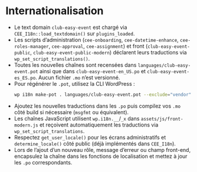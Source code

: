 # Internationalisation

- Le text domain `club-easy-event` est chargé via `CEE_I18n::load_textdomain()` sur `plugins_loaded`.
- Les scripts d’administration (`cee-onboarding`, `cee-datetime-enhance`, `cee-roles-manager`, `cee-approval`, `cee-assignment`) et front (`club-easy-event-public`, `club-easy-event-public-modern`) déclarent leurs traductions via `wp_set_script_translations()`.
- Toutes les nouvelles chaînes sont recensées dans `languages/club-easy-event.pot` ainsi que dans `club-easy-event-en_US.po` et `club-easy-event-es_ES.po`. Aucun fichier `.mo` n’est versionné.
- Pour régénérer le `.pot`, utilisez la CLI WordPress :
  ```bash
  wp i18n make-pot . languages/club-easy-event.pot --exclude="vendor"
  ```
- Ajoutez les nouvelles traductions dans les `.po` puis compilez vos `.mo` côté build si nécessaire (`msgfmt` ou équivalent).
- Les chaînes JavaScript utilisent `wp.i18n.__`/`_x` dans `assets/js/front-modern.js` et reçoivent automatiquement les traductions via `wp_set_script_translations`.
- Respectez `get_user_locale()` pour les écrans administratifs et `determine_locale()` côté public (déjà implémentés dans `CEE_I18n`).
- Lors de l’ajout d’un nouveau rôle, message d’erreur ou champ front-end, encapsulez la chaîne dans les fonctions de localisation et mettez à jour les `.po` correspondants.
